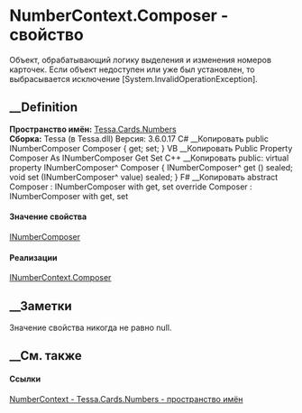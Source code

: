 # NumberContext.Composer - свойство
Объект, обрабатывающий логику выделения и изменения номеров карточек. Если
объект недоступен или уже был установлен, то выбрасывается исключение
[System.InvalidOperationException].
## __Definition
 **Пространство имён:** [Tessa.Cards.Numbers](N_Tessa_Cards_Numbers.htm)  
 **Сборка:** Tessa (в Tessa.dll) Версия: 3.6.0.17
C# __Копировать
     public INumberComposer Composer { get; set; }
VB __Копировать
     Public Property Composer As INumberComposer
    	Get
    	Set
C++ __Копировать
     public:
    virtual property INumberComposer^ Composer {
    	INumberComposer^ get () sealed;
    	void set (INumberComposer^ value) sealed;
    }
F# __Копировать
     abstract Composer : INumberComposer with get, set
    override Composer : INumberComposer with get, set
#### Значение свойства
[INumberComposer](T_Tessa_Cards_Numbers_INumberComposer.htm)
#### Реализации
[INumberContext.Composer](P_Tessa_Cards_Numbers_INumberContext_Composer.htm)  
##  __Заметки
Значение свойства никогда не равно null.
## __См. также
#### Ссылки
[NumberContext - ](T_Tessa_Cards_Numbers_NumberContext.htm)
[Tessa.Cards.Numbers - пространство имён](N_Tessa_Cards_Numbers.htm)
